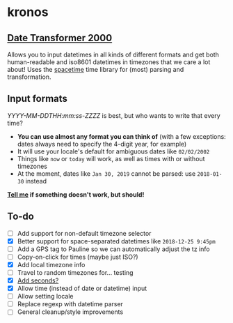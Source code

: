 # kronos

## [Date Transformer 2000](https://salsify.github.io/kronos/)

Allows you to input datetimes in all kinds of different formats and get both human-readable and iso8601 datetimes in timezones that we care a lot about!
Uses the [spacetime](https://github.com/spencermountain/spacetime/) time library for (most) parsing and transformation.

## Input formats

*YYYY-MM-DDTHH:mm:ss-ZZZZ* is best, but who wants to write that every time?

- **You can use almost any format you can think of** (with a few exceptions: dates always need to specify the 4-digit year, for example)
- It will use your locale's default for ambiguous dates like `02/02/2002`
- Things like `now` or `today` will work, as well as times with or without timezones
- At the moment, dates like `Jan 30, 2019` cannot be parsed: use `2018-01-30` instead

 **[Tell me](mailto:emoulson@salsify.com) if something doesn't work, but should!**

## To-do

- [ ] Add support for non-default timezone selector
- [x] Better support for space-separated datetimes like `2018-12-25 9:45pm`
- [ ] Add a GPS tag to Pauline so we can automatically adjust the tz info
- [ ] Copy-on-click for times (maybe just ISO?)
- [x] Add local timezone info
- [ ] Travel to random timezones for... testing
- [x] [Add seconds?](https://github.com/spencermountain/spacetime/issues/69)
- [x] Allow time (instead of date or datetime) input
- [ ] Allow setting locale
- [ ] Replace regexp with datetime parser
- [ ] General cleanup/style improvements
